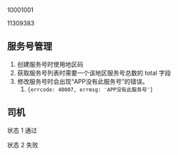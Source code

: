 10001001

11309383

## 服务号管理

1. 创建服务号时使用地区码
2. 获取服务号列表时需要一个该地区服务号总数的 total 字段
3. 修改服务号时会出现“APP没有此服务号”的错误。
	1. `{errcode: 40007, errmsg: 'APP没有此服务号'}`

## 司机

状态 1 通过

状态 2 失败
